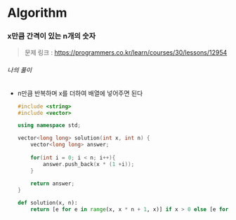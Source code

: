 # Algorithm

### x만큼 간격이 있는 n개의 숫자

> 문제 링크 : https://programmers.co.kr/learn/courses/30/lessons/12954



###### 나의 풀이

* n만큼 반복하며 x를 더하여 배열에 넣어주면 된다

  ```c++
  #include <string>
  #include <vector>
  
  using namespace std;
  
  vector<long long> solution(int x, int n) {
      vector<long long> answer;
      
      for(int i = 0; i < n; i++){
          answer.push_back(x * (1 +i));
      }
      
      return answer;
  }
  ```

  
  
  ```python
  def solution(x, n):
      return [e for e in range(x, x * n + 1, x)] if x > 0 else [e for e in range(x, x * n - 1, x)] if x != 0 else [0 for e in range(0, n)]
  ```
  
  